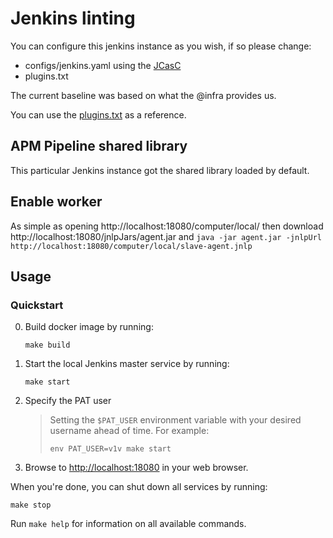 # Jenkins linting

You can configure this jenkins instance as you wish, if so please change:

* configs/jenkins.yaml using the [JCasC](https://jenkins.io/projects/jcasc/)
* plugins.txt


The current baseline was based on what the @infra provides us.

You can use the [plugins.txt](https://github.com/elastic/infra/blob/master/docker/jenkins/configs/plugins.txt) as a reference.


## APM Pipeline shared library

This particular Jenkins instance got the shared library loaded by default.

## Enable worker

As simple as opening http://localhost:18080/computer/local/ then download http://localhost:18080/jnlpJars/agent.jar
and `java -jar agent.jar -jnlpUrl http://localhost:18080/computer/local/slave-agent.jnlp `


## Usage

### Quickstart

0. Build docker image by running:

   ```
   make build
   ```

1. Start the local Jenkins master service by running:

   ```
   make start
   ```

2. Specify the PAT user

   > Setting the `$PAT_USER` environment variable with your desired
   > username ahead of time.
   > For example:
   >
   > ```
   > env PAT_USER=v1v make start
   > ```

3. Browse to <http://localhost:18080> in your web browser.

When you're done, you can shut down all services by running:

    make stop

Run `make help` for information on all available commands.
